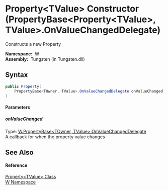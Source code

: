Property&lt;TValue> Constructor (PropertyBase&lt;Property&lt;TValue>, TValue>.OnValueChangedDelegate)
=====================================================================================================
   Constructs a new Property

  **Namespace:**  [W][1]  
  **Assembly:**  Tungsten (in Tungsten.dll)

Syntax
------

```csharp
public Property(
	PropertyBase<TOwner, TValue>.OnValueChangedDelegate onValueChanged
)
```

#### Parameters

##### *onValueChanged*
Type: [W.PropertyBase&lt;TOwner, TValue>.OnValueChangedDelegate][2]  
A callback for when the property value changes


See Also
--------

#### Reference
[Property&lt;TValue> Class][3]  
[W Namespace][1]  

[1]: ../README.md
[2]: ../PropertyBase_2_OnValueChangedDelegate/README.md
[3]: README.md